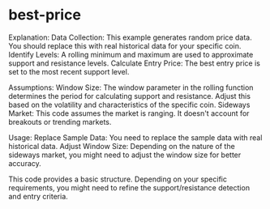 # best-price

Explanation:
Data Collection: This example generates random price data. You should replace this with real historical data for your specific coin.
Identify Levels: A rolling minimum and maximum are used to approximate support and resistance levels.
Calculate Entry Price: The best entry price is set to the most recent support level.

Assumptions:
Window Size: The window parameter in the rolling function determines the period for calculating support and resistance. Adjust this based on the volatility and characteristics of the specific coin.
Sideways Market: This code assumes the market is ranging. It doesn't account for breakouts or trending markets.

Usage:
Replace Sample Data: You need to replace the sample data with real historical data.
Adjust Window Size: Depending on the nature of the sideways market, you might need to adjust the window size for better accuracy.

This code provides a basic structure. Depending on your specific requirements, you might need to refine the support/resistance detection and entry criteria.
